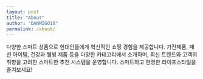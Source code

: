 ```yaml
---
layout: post
title: "About"
author: "DANMIGO10"
permalink: /about/
---
```


다양한 스마트 상품으로 현대인들에게 혁신적인 쇼핑 경험을 제공합니다. 
가전제품, 패션 아이템, 건강과 웰빙 제품 등을 다양한 카테고리에서 소개하며, 최신 트렌드와 고객의 취향을 고려한 스마트한 추천 시스템을 운영합니다. 
스마트하고 현명한 라이프스타일을 즐겨보세요!
